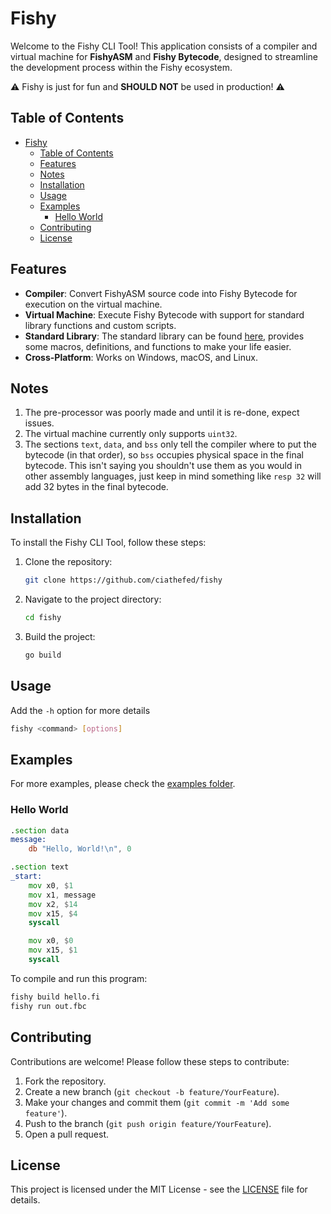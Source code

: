 # Fishy

Welcome to the Fishy CLI Tool! This application consists of a compiler and virtual machine for **FishyASM** and **Fishy Bytecode**, designed to streamline the development process within the Fishy ecosystem.

⚠️ Fishy is just for fun and **SHOULD NOT** be used in production! ⚠️

## Table of Contents

- [Fishy](#fishy)
  - [Table of Contents](#table-of-contents)
  - [Features](#features)
  - [Notes](#notes)
  - [Installation](#installation)
  - [Usage](#usage)
  - [Examples](#examples)
    - [Hello World](#hello-world)
  - [Contributing](#contributing)
  - [License](#license)

## Features

- **Compiler**: Convert FishyASM source code into Fishy Bytecode for execution on the virtual machine.
- **Virtual Machine**: Execute Fishy Bytecode with support for standard library functions and custom scripts.
- **Standard Library**: The standard library can be found [here](https://github.com/ciathefed/fishy/tree/main/stdlib), provides some macros, definitions, and functions to make your life easier.
- **Cross-Platform**: Works on Windows, macOS, and Linux.

## Notes

1. The pre-processor was poorly made and until it is re-done, expect issues.
2. The virtual machine currently only supports `uint32`.
3. The sections `text`, `data`, and `bss` only tell the compiler where to put the bytecode (in that order), so `bss` occupies physical space in the final bytecode. This isn't saying you shouldn't use them as you would in other assembly languages, just keep in mind something like `resp 32` will add 32 bytes in the final bytecode.

## Installation

To install the Fishy CLI Tool, follow these steps:

1. Clone the repository:

    ```bash
    git clone https://github.com/ciathefed/fishy
    ```

2. Navigate to the project directory:

    ```bash
    cd fishy
    ```

3. Build the project:

   ```bash
   go build
   ```

## Usage

Add the `-h` option for more details

```bash
fishy <command> [options]
```

## Examples

For more examples, please check the [examples folder](https://github.com/ciathefed/fishy/tree/main/examples).

### Hello World

```asm
.section data
message:
    db "Hello, World!\n", 0

.section text
_start:
    mov x0, $1
    mov x1, message
    mov x2, $14
    mov x15, $4
    syscall

    mov x0, $0
    mov x15, $1
    syscall
```

To compile and run this program:

```bash
fishy build hello.fi
fishy run out.fbc
```

## Contributing

Contributions are welcome! Please follow these steps to contribute:

1. Fork the repository.
2. Create a new branch (`git checkout -b feature/YourFeature`).
3. Make your changes and commit them (`git commit -m 'Add some feature'`).
4. Push to the branch (`git push origin feature/YourFeature`).
5. Open a pull request.

## License

This project is licensed under the MIT License - see the [LICENSE](https://github.com/ciathefed/fishy/blob/main/LICENSE) file for details.
